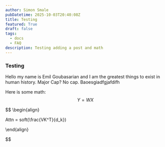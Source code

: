 ```yaml
---
author: Simon Smale
pubDatetime: 2025-10-03T20:40:08Z
title: Testing
featured: True
draft: false
tags:
  - docs
  - FAQ
description: Testing adding a post and math
---
```


### Testing

Hello my name is Emil Goubasarian and I am the greatest things to exist in human history. Major Cap? No cap.  Baoesgiadfgjafdifh


Here is some math: $$ Y = WX $$

$$
\begin{align}

Attn = soft(\frac{VK^T}{d_k})

\end{align}

$$

